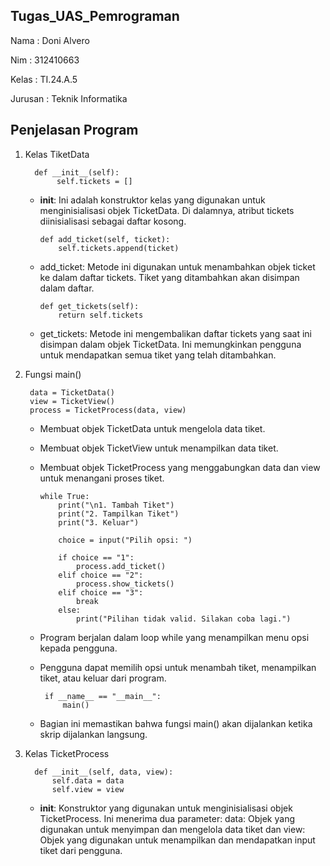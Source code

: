 ## Tugas_UAS_Pemrograman
Nama : Doni Alvero <p>
Nim : 312410663 <P>
Kelas : TI.24.A.5 <P>
Jurusan : Teknik Informatika <p>

## Penjelasan Program 
1. Kelas TiketData

         def __init__(self):
              self.tickets = []
   - __init__: Ini adalah konstruktor kelas yang digunakan untuk menginisialisasi objek TicketData. Di dalamnya, atribut      tickets diinisialisasi sebagai daftar kosong.

         def add_ticket(self, ticket):
             self.tickets.append(ticket)
   - add_ticket: Metode ini digunakan untuk menambahkan objek ticket ke dalam daftar tickets. Tiket yang ditambahkan          akan disimpan dalam daftar.

         def get_tickets(self):
             return self.tickets
   - get_tickets: Metode ini mengembalikan daftar tickets yang saat ini disimpan dalam objek TicketData. Ini                  memungkinkan pengguna untuk mendapatkan semua tiket yang telah ditambahkan.
2. Fungsi main()
   
        data = TicketData()
        view = TicketView()
        process = TicketProcess(data, view)
   - Membuat objek TicketData untuk mengelola data tiket.
   - Membuat objek TicketView untuk menampilkan data tiket.
   - Membuat objek TicketProcess yang menggabungkan data dan view untuk menangani proses tiket.

         while True:
             print("\n1. Tambah Tiket")
             print("2. Tampilkan Tiket")
             print("3. Keluar")
    
             choice = input("Pilih opsi: ")
    
             if choice == "1":
                 process.add_ticket()
             elif choice == "2":
                 process.show_tickets()
             elif choice == "3":
                 break
             else:
                 print("Pilihan tidak valid. Silakan coba lagi.")
    - Program berjalan dalam loop while yang menampilkan menu opsi kepada pengguna.
    - Pengguna dapat memilih opsi untuk menambah tiket, menampilkan tiket, atau keluar dari program.

           if __name__ == "__main__":
               main()
    - Bagian ini memastikan bahwa fungsi main() akan dijalankan ketika skrip dijalankan langsung.
3. Kelas TicketProcess
   
         def __init__(self, data, view):
             self.data = data
             self.view = view
    - __init__: Konstruktor yang digunakan untuk menginisialisasi objek TicketProcess. Ini menerima dua parameter:
     data: Objek yang digunakan untuk menyimpan dan mengelola data tiket dan view: Objek yang digunakan untuk                 menampilkan dan mendapatkan input tiket dari pengguna.
   
   

     



     



   




